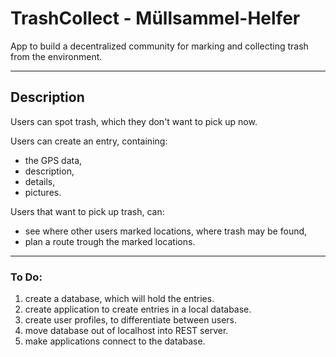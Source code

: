 # TrashCollect - Müllsammel-Helfer
App to build a decentralized community for marking and collecting trash from the environment.

---

## Description

Users can spot trash, which they don't want to pick up now.  

Users can create an entry, containing:  
- the GPS data, 
- description, 
- details, 
- pictures.

Users that want to pick up trash, can:  
- see where other users marked locations, where trash may be found,
- plan a route trough the marked locations.

---

### To Do:

1. create a database, which will hold the entries.
2. create application to create entries in a local database.
3. create user profiles, to differentiate between users.
4. move database out of localhost into REST server.
5. make applications connect to the database.


